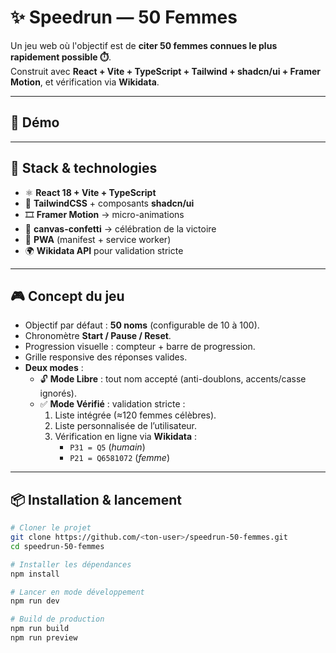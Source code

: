 # ✨ Speedrun — 50 Femmes

Un jeu web où l'objectif est de **citer 50 femmes connues le plus rapidement possible ⏱️**.  
Construit avec **React + Vite + TypeScript + Tailwind + shadcn/ui + Framer Motion**, et vérification via **Wikidata**.

---

## 🚀 Démo

---

## 🧱 Stack & technologies
- ⚛️ **React 18 + Vite + TypeScript**
- 🎨 **TailwindCSS** + composants **shadcn/ui**
- 🎞️ **Framer Motion** → micro-animations
- 🎉 **canvas-confetti** → célébration de la victoire
- 📱 **PWA** (manifest + service worker)
- 🌍 **Wikidata API** pour validation stricte

---

## 🎮 Concept du jeu
- Objectif par défaut : **50 noms** (configurable de 10 à 100).
- Chronomètre **Start / Pause / Reset**.
- Progression visuelle : compteur + barre de progression.
- Grille responsive des réponses valides.
- **Deux modes** :
  - 🔓 **Mode Libre** : tout nom accepté (anti-doublons, accents/casse ignorés).
  - ✅ **Mode Vérifié** : validation stricte :
    1. Liste intégrée (≈120 femmes célèbres).
    2. Liste personnalisée de l’utilisateur.
    3. Vérification en ligne via **Wikidata** :
       - `P31 = Q5` (*humain*)
       - `P21 = Q6581072` (*femme*)

---

## 📦 Installation & lancement

```bash
# Cloner le projet
git clone https://github.com/<ton-user>/speedrun-50-femmes.git
cd speedrun-50-femmes

# Installer les dépendances
npm install

# Lancer en mode développement
npm run dev

# Build de production
npm run build
npm run preview
